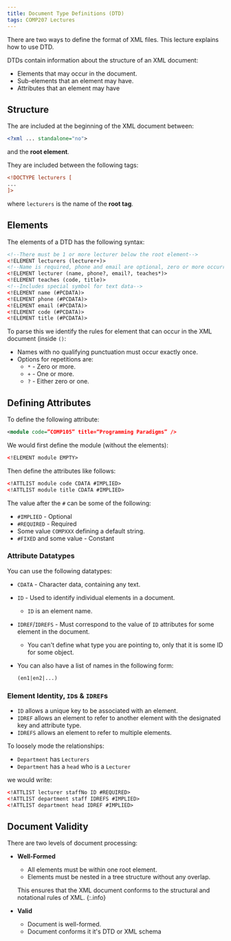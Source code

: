 ```yaml
---
title: Document Type Definitions (DTD)
tags: COMP207 Lectures
---
```

There are two ways to define the format of XML files. This lecture explains how to use DTD.

DTDs contain information about the structure of an XML document:

* Elements that may occur in the document.
* Sub-elements that an element may have.
* Attributes that an element may have

## Structure
The are included at the beginning of the XML document between:

```xml
<?xml ... standalone="no">
```

and the **root element**.

They are included between the following tags:

```xml
<!DOCTYPE lecturers [
...
]>
```

where `lecturers` is the name of the **root tag**.

## Elements
The elements of a DTD has the following syntax:

```xml
<!--There must be 1 or more lecturer below the root element-->
<!ELEMENT lecturers (lecturer+)>
<!--Name is required, phone and email are optional, zero or more occurrences of teaches-->
<!ELEMENT lecturer (name, phone?, email?, teaches*)>
<!ELEMENT teaches (code, title)>
<!--Includes special symbol for text data-->
<!ELEMENT name (#PCDATA)>
<!ELEMENT phone (#PCDATA)>
<!ELEMENT email (#PCDATA)>
<!ELEMENT code (#PCDATA)>
<!ELEMENT title (#PCDATA)>
```

To parse this we identify the rules for element that can occur in the XML document (inside `()`:

* Names with no qualifying punctuation must occur exactly once.
* Options for repetitions are:
	* `*` - Zero or more.
	* `+` - One or more.
	* `?` - Either zero or one.

## Defining Attributes
To define the following attribute:

```xml
<module code=”COMP105” title=“Programming Paradigms” />
```

We would first define the module (without the elements):

```xml
<!ELEMENT module EMPTY>
```

Then define the attributes like follows:

```xml
<!ATTLIST module code CDATA #IMPLIED>
<!ATTLIST module title CDATA #IMPLIED>
```

The value after the `#` can be some of the following:

* `#IMPLIED` - Optional
* `#REQUIRED` - Required
* Some value `COMPXXX` defining a default string.
* `#FIXED` and some value - Constant

### Attribute Datatypes
You can use the following datatypes:

* `CDATA` - Character data, containing any text.
* `ID` - Used to identify individual elements in a document.
	* `ID` is an element name.
* `IDREF`/`IDREFS` - Must correspond to the value of `ID` attributes for some element in the document.
	* You can't define what type you are pointing to, only that it is some ID for some object.
* You can also have a list of names in the following form:
	
	```xml
	(en1|en2|...)
	```

### Element Identity, `ID`s & `IDREF`s

* `ID` allows a unique key to be associated with an element. 
* `IDREF` allows an element to refer to another element with the designated key and attribute type.
* `IDREFS` allows an element to refer to multiple elements.

To loosely mode the relationships:

* `Department` has `Lecturers`
* `Department` has a `head` who is a `Lecturer`

we would write:

```xml
<!ATTLIST lecturer staffNo ID #REQUIRED>
<!ATTLIST department staff IDREFS #IMPLIED>
<!ATTLIST department head IDREF #IMPLIED>
```

## Document Validity
There are two levels of document processing:

* **Well-Formed**
	* All elements must be within one root element.
	* Elements must be nested in a tree structure without any overlap.
	
	This ensures that the XML document conforms to the structural and notational rules of XML.
	{:.info}
* **Valid**
	* Document is well-formed.
	* Document conforms it it's DTD or XML schema